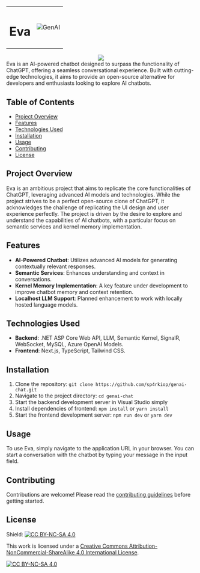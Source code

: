 <table align="center">
 <tr>
    <td align="center">
      <h1>Eva</h1>
    </td>
    <td align="center">
      <img src='./frontend/app/favicon.ico' alt='GenAI'>
    </td>
 </tr>
</table>
<div align='center'><img src='https://hits.dwyl.com/abhishek/genai-chatbot.svg?style=flat-square'/></div>
Eva is an AI-powered chatbot designed to surpass the functionality of ChatGPT, offering a seamless conversational experience. Built with cutting-edge technologies, it aims to provide an open-source alternative for developers and enthusiasts looking to explore AI chatbots.

## Table of Contents

- [Project Overview](#project-overview)
- [Features](#features)
- [Technologies Used](#technologies-used)
- [Installation](#installation)
- [Usage](#usage)
- [Contributing](#contributing)
- [License](#license)

## Project Overview

Eva is an ambitious project that aims to replicate the core functionalities of ChatGPT, leveraging advanced AI models and technologies. While the project strives to be a perfect open-source clone of ChatGPT, it acknowledges the challenge of replicating the UI design and user experience perfectly. The project is driven by the desire to explore and understand the capabilities of AI chatbots, with a particular focus on semantic services and kernel memory implementation.

## Features

- **AI-Powered Chatbot**: Utilizes advanced AI models for generating contextually relevant responses.
- **Semantic Services**: Enhances understanding and context in conversations.
- **Kernel Memory Implementation**: A key feature under development to improve chatbot memory and context retention.
- **Localhost LLM Support**: Planned enhancement to work with locally hosted language models.

## Technologies Used

- **Backend**: .NET ASP Core Web API, LLM, Semantic Kernel, SignalR, WebSocket, MySQL, Azure OpenAI Models.
- **Frontend**: Next.js, TypeScript, Tailwind CSS.

## Installation

1. Clone the repository: `git clone https://github.com/sp4rkiop/genai-chat.git`
2. Navigate to the project directory: `cd genai-chat`
3. Start the backend development server in Visual Studio simply
4. Install dependencies of frontend: `npm install` or `yarn install`
5. Start the frontend development server: `npm run dev` or `yarn dev`

## Usage

To use Eva, simply navigate to the application URL in your browser. You can start a conversation with the chatbot by typing your message in the input field.

## Contributing

Contributions are welcome! Please read the [contributing guidelines](CONTRIBUTING.md) before getting started.

## License

Shield: [![CC BY-NC-SA 4.0][cc-by-nc-sa-shield]][cc-by-nc-sa]

This work is licensed under a
[Creative Commons Attribution-NonCommercial-ShareAlike 4.0 International License][cc-by-nc-sa].

[![CC BY-NC-SA 4.0][cc-by-nc-sa-image]][cc-by-nc-sa]

[cc-by-nc-sa]: http://creativecommons.org/licenses/by-nc-sa/4.0/
[cc-by-nc-sa-image]: https://licensebuttons.net/l/by-nc-sa/4.0/88x31.png
[cc-by-nc-sa-shield]: https://img.shields.io/badge/License-CC%20BY--NC--SA%204.0-lightgrey.svg